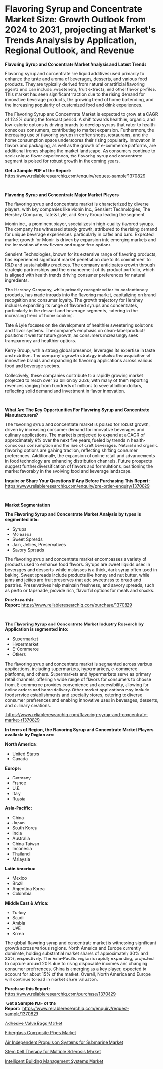 <p><h1>Flavoring Syrup and Concentrate Market Size: Growth Outlook from 2024 to 2031, projecting at Market's Trends Analysis by Application, Regional Outlook, and Revenue</h1></p><p><strong>Flavoring Syrup and Concentrate Market Analysis and Latest Trends</strong></p>
<p><p>Flavoring syrup and concentrate are liquid additives used primarily to enhance the taste and aroma of beverages, desserts, and various food products. They are typically derived from natural or artificial flavoring agents and can include sweeteners, fruit extracts, and other flavor profiles. This market has seen significant traction due to the rising demand for innovative beverage products, the growing trend of home bartending, and the increasing popularity of customized food and drink experiences.</p><p>The Flavoring Syrup and Concentrate Market is expected to grow at a CAGR of 12.9% during the forecast period. A shift towards healthier, organic, and low-calorie options is driving brands to develop syrups that cater to health-conscious consumers, contributing to market expansion. Furthermore, the increasing use of flavoring syrups in coffee shops, restaurants, and the home consumption space underscores their rising popularity. Innovation in flavors and packaging, as well as the growth of e-commerce platforms, are additional trends shaping the market landscape. As consumers continue to seek unique flavor experiences, the flavoring syrup and concentrate segment is poised for robust growth in the coming years.</p></p>
<p><strong>Get a Sample PDF of the Report:&nbsp;</strong> <a href="https://www.reliableresearchiq.com/enquiry/request-sample/1370829?utm_campaign=1137&utm_medium=2&utm_source=Github&utm_content=ia&utm_term=06122024&utm_id=flavoring-syrup-and-concentrate">https://www.reliableresearchiq.com/enquiry/request-sample/1370829</a></p>
<p>&nbsp;</p>
<p><strong>Flavoring Syrup and Concentrate Major Market Players</strong></p>
<p><p>The flavoring syrup and concentrate market is characterized by diverse players, with key companies like Monin Inc., Sensient Technologies, The Hershey Company, Tate & Lyle, and Kerry Group leading the segment. </p><p>Monin Inc., a prominent player, specializes in high-quality flavored syrups. The company has witnessed steady growth, attributed to the rising demand for unique beverage experiences, particularly in cafes and bars. Expected market growth for Monin is driven by expansion into emerging markets and the innovation of new flavors and sugar-free options.</p><p>Sensient Technologies, known for its extensive range of flavoring products, has experienced significant market penetration due to its commitment to R&D and sustainability practices. The company anticipates growth through strategic partnerships and the enhancement of its product portfolio, which is aligned with health trends driving consumer preferences for natural ingredients.</p><p>The Hershey Company, while primarily recognized for its confectionery products, has made inroads into the flavoring market, capitalizing on brand recognition and consumer loyalty. The growth trajectory for Hershey includes expanding its range of flavored syrups and concentrates, particularly in the dessert and beverage segments, catering to the increasing trend of home cooking.</p><p>Tate & Lyle focuses on the development of healthier sweetening solutions and flavor systems. The company’s emphasis on clean-label products positions it well for future growth, as consumers increasingly seek transparency and healthier options.</p><p>Kerry Group, with a strong global presence, leverages its expertise in taste and nutrition. The company's growth strategy includes the acquisition of innovative brands and expanding its flavoring applications across various food and beverage sectors.</p><p>Collectively, these companies contribute to a rapidly growing market projected to reach over $3 billion by 2026, with many of them reporting revenues ranging from hundreds of millions to several billion dollars, reflecting solid demand and investment in flavor innovation.</p></p>
<p>&nbsp;</p>
<p><strong>What Are The Key Opportunities For Flavoring Syrup and Concentrate Manufacturers?</strong></p>
<p><p>The flavoring syrup and concentrate market is poised for robust growth, driven by increasing consumer demand for innovative beverages and culinary applications. The market is projected to expand at a CAGR of approximately 6% over the next five years, fueled by trends in health-conscious consumption and the rise of craft beverages. Natural and organic flavoring options are gaining traction, reflecting shifting consumer preferences. Additionally, the expansion of online retail and advancements in food technology are enhancing distribution channels. Future prospects suggest further diversification of flavors and formulations, positioning the market favorably in the evolving food and beverage landscape.</p></p>
<p><strong>Inquire or Share Your Questions If Any Before Purchasing This Report:</strong> <a href="https://www.reliableresearchiq.com/enquiry/pre-order-enquiry/1370829?utm_campaign=1137&utm_medium=2&utm_source=Github&utm_content=ia&utm_term=06122024&utm_id=flavoring-syrup-and-concentrate">https://www.reliableresearchiq.com/enquiry/pre-order-enquiry/1370829</a></p>
<p>&nbsp;</p>
<p><strong>Market Segmentation</strong></p>
<p><strong>The Flavoring Syrup and Concentrate Market Analysis by types is segmented into:</strong></p>
<p><ul><li>Syrups</li><li>Molasses</li><li>Sweet Spreads</li><li>Jam, Jellies, Preservatives</li><li>Savory Spreads</li></ul></p>
<p><p>The flavoring syrup and concentrate market encompasses a variety of products used to enhance food flavors. Syrups are sweet liquids used in beverages and desserts, while molasses is a thick, dark syrup often used in baking. Sweet spreads include products like honey and nut butter, while jams and jellies are fruit preserves that add sweetness to bread and pastries. Preservatives help maintain freshness, and savory spreads, such as pesto or tapenade, provide rich, flavorful options for meals and snacks.</p></p>
<p><strong>Purchase this Report:&nbsp;</strong><a href="https://www.reliableresearchiq.com/purchase/1370829?utm_campaign=1137&utm_medium=2&utm_source=Github&utm_content=ia&utm_term=06122024&utm_id=flavoring-syrup-and-concentrate">https://www.reliableresearchiq.com/purchase/1370829</a></p>
<p>&nbsp;</p>
<p><strong>The Flavoring Syrup and Concentrate Market Industry Research by Application is segmented into:</strong></p>
<p><ul><li>Supermarket</li><li>Hypermarket</li><li>E-Commerce</li><li>Others</li></ul></p>
<p><p>The flavoring syrup and concentrate market is segmented across various applications, including supermarkets, hypermarkets, e-commerce platforms, and others. Supermarkets and hypermarkets serve as primary retail channels, offering a wide range of flavors for consumers to choose from. E-commerce provides convenience and accessibility, allowing for online orders and home delivery. Other market applications may include foodservice establishments and specialty stores, catering to diverse consumer preferences and enabling innovative uses in beverages, desserts, and culinary creations.</p></p>
<p><a href="https://www.reliableresearchiq.com/flavoring-syrup-and-concentrate-market-r1370829?utm_campaign=1137&utm_medium=2&utm_source=Github&utm_content=ia&utm_term=06122024&utm_id=flavoring-syrup-and-concentrate">&nbsp;https://www.reliableresearchiq.com/flavoring-syrup-and-concentrate-market-r1370829</a></p>
<p><strong>In terms of Region, the Flavoring Syrup and Concentrate Market Players available by Region are:</strong></p>
<p>
    <p> <strong> North America: </strong>
        <ul>
            <li>United States</li>
            <li>Canada</li>
        </ul>
        </p> 
    <p> <strong> Europe: </strong>
        <ul>
            <li>Germany</li>
            <li>France</li>
            <li>U.K.</li>
            <li>Italy</li>
            <li>Russia</li>
        </ul>
        </p> 
    <p> <strong> Asia-Pacific: </strong>
        <ul>
            <li>China</li>
            <li>Japan</li>
            <li>South Korea</li>
            <li>India</li>
            <li>Australia</li>
            <li>China Taiwan</li>
            <li>Indonesia</li>
            <li>Thailand</li>
            <li>Malaysia</li>
        </ul>
        </p> 
    <p> <strong> Latin America: </strong>
        <ul>
            <li>Mexico</li>
            <li>Brazil</li>
            <li>Argentina Korea</li>
            <li>Colombia</li>
        </ul>
        </p> 
    <p> <strong> Middle East & Africa: </strong>
        <ul>
            <li>Turkey</li>
            <li>Saudi</li>
            <li>Arabia</li>
            <li>UAE</li>
            <li>Korea</li>
        </ul>
    </p>
    </p>
<p><p>The global flavoring syrup and concentrate market is witnessing significant growth across various regions. North America and Europe currently dominate, holding substantial market shares of approximately 30% and 25%, respectively. The Asia-Pacific region is rapidly expanding, projected to capture around 20% due to rising disposable incomes and changing consumer preferences. China is emerging as a key player, expected to account for about 15% of the market. Overall, North America and Europe will continue to lead in market share valuation.</p></p>
<p><strong>Purchase this Report: </strong><a href="https://www.reliableresearchiq.com/purchase/1370829?utm_campaign=1137&utm_medium=2&utm_source=Github&utm_content=ia&utm_term=06122024&utm_id=flavoring-syrup-and-concentrate">https://www.reliableresearchiq.com/purchase/1370829</a></p>
<p>&nbsp;<strong>Get a Sample PDF of the Report:&nbsp;&nbsp;</strong><a href="https://www.reliableresearchiq.com/enquiry/request-sample/1370829?utm_campaign=1137&utm_medium=2&utm_source=Github&utm_content=ia&utm_term=06122024&utm_id=flavoring-syrup-and-concentrate">https://www.reliableresearchiq.com/enquiry/request-sample/1370829</a></p>
<p><strong></strong></p>
<p><p><a href="https://issuu.com/reportprime-2/docs/adhesive-valve-bags-market-size-2030.pptx?utm_campaign=1137&utm_medium=2&utm_source=Github&utm_content=ia&utm_term=06122024&utm_id=flavoring-syrup-and-concentrate">Adhesive Valve Bags Market</a></p><p><a href="https://issuu.com/reportprime-2/docs/fiberglass-composite-pipes-market-size-2030.pptx?utm_campaign=1137&utm_medium=2&utm_source=Github&utm_content=ia&utm_term=06122024&utm_id=flavoring-syrup-and-concentrate">Fiberglass Composite Pipes Market</a></p><p><a href="https://www.linkedin.com/pulse/t-insight-dial-ziosf?utm_campaign=1137&utm_medium=2&utm_source=Github&utm_content=ia&utm_term=06122024&utm_id=flavoring-syrup-and-concentrate">Air Independent Propulsion Systems for Submarine Market</a></p><p><a href="https://www.linkedin.com/pulse/the-hashub-gdiff?utm_campaign=1137&utm_medium=2&utm_source=Github&utm_content=ia&utm_term=06122024&utm_id=flavoring-syrup-and-concentrate">Stem Cell Therapy for Multiple Sclerosis Market</a></p><p><a href="https://www.linkedin.com/pulse/the-hashub-gdiff?utm_campaign=1137&utm_medium=2&utm_source=Github&utm_content=ia&utm_term=06122024&utm_id=flavoring-syrup-and-concentrate">Intelligent Building Management Systems Market</a></p></p>